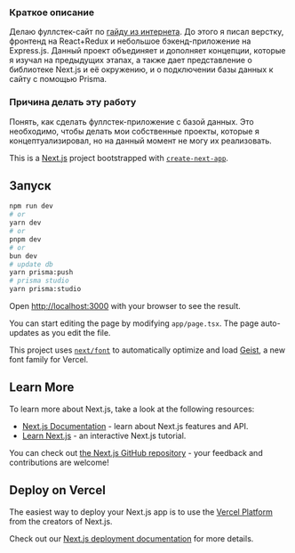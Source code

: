 ### Краткое описание
Делаю фуллстек-сайт по [гайду из интернета](https://www.youtube.com/watch?v=GUwizGbY4cc). До этого я писал верстку, фронтенд на React+Redux и небольшое бэкенд-приложение на Express.js. Данный проект объединяет и дополняет концепции, которые я изучал на предыдущих этапах, а также дает представление о библиотеке Next.js и её окружению, и о подключении базы данных к сайту с помощью Prisma. 
### Причина делать эту работу
Понять, как сделать фуллстек-приложение с базой данных. Это необходимо, чтобы делать мои собственные проекты, которые я концептуализировал, но на данный момент не могу их реализовать. 


This is a [Next.js](https://nextjs.org) project bootstrapped with [`create-next-app`](https://nextjs.org/docs/app/api-reference/cli/create-next-app).

## Запуск

```bash
npm run dev
# or
yarn dev
# or
pnpm dev
# or
bun dev
# update db
yarn prisma:push
# prisma studio
yarn prisma:studio
```

Open [http://localhost:3000](http://localhost:3000) with your browser to see the result.

You can start editing the page by modifying `app/page.tsx`. The page auto-updates as you edit the file.

This project uses [`next/font`](https://nextjs.org/docs/app/building-your-application/optimizing/fonts) to automatically optimize and load [Geist](https://vercel.com/font), a new font family for Vercel.

## Learn More

To learn more about Next.js, take a look at the following resources:

- [Next.js Documentation](https://nextjs.org/docs) - learn about Next.js features and API.
- [Learn Next.js](https://nextjs.org/learn) - an interactive Next.js tutorial.

You can check out [the Next.js GitHub repository](https://github.com/vercel/next.js) - your feedback and contributions are welcome!

## Deploy on Vercel

The easiest way to deploy your Next.js app is to use the [Vercel Platform](https://vercel.com/new?utm_medium=default-template&filter=next.js&utm_source=create-next-app&utm_campaign=create-next-app-readme) from the creators of Next.js.

Check out our [Next.js deployment documentation](https://nextjs.org/docs/app/building-your-application/deploying) for more details.
